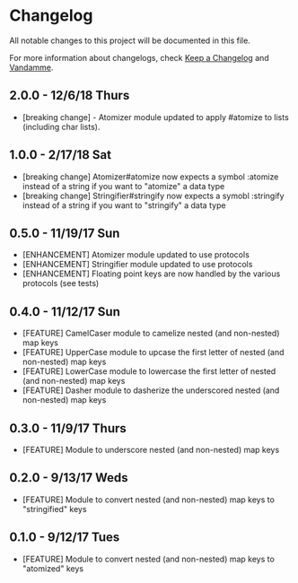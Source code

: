 # Changelog

All notable changes to this project will be documented in this file.

For more information about changelogs, check
[Keep a Changelog](http://keepachangelog.com) and
[Vandamme](http://tech-angels.github.io/vandamme).

## 2.0.0 - 12/6/18 Thurs

* [breaking change] - Atomizer module updated to apply #atomize to lists (including char lists).

## 1.0.0 - 2/17/18 Sat

* [breaking change] Atomizer#atomize now expects a symbol :atomize instead of a string if you want to "atomize" a data type
* [breaking change] Stringifier#stringify now expects a symobl :stringify instead of a string if you want to "stringify" a data type

## 0.5.0 - 11/19/17 Sun

* [ENHANCEMENT] Atomizer module updated to use protocols
* [ENHANCEMENT] Stringifier module updated to use protocols
* [ENHANCEMENT] Floating point keys are now handled by the various protocols
  (see tests)

## 0.4.0 - 11/12/17 Sun

* [FEATURE] CamelCaser module to camelize nested (and non-nested) map keys
* [FEATURE] UpperCase module to upcase the first letter of nested (and non-nested) map keys
* [FEATURE] LowerCase module to lowercase the first letter of nested (and non-nested) map keys
* [FEATURE] Dasher module to dasherize the underscored nested (and non-nested) map keys

## 0.3.0 - 11/9/17 Thurs

* [FEATURE] Module to underscore nested (and non-nested) map keys

## 0.2.0 - 9/13/17 Weds

* [FEATURE] Module to convert nested (and non-nested) map keys to "stringified" keys

## 0.1.0 - 9/12/17 Tues

* [FEATURE] Module to convert nested (and non-nested) map keys to "atomized" keys
